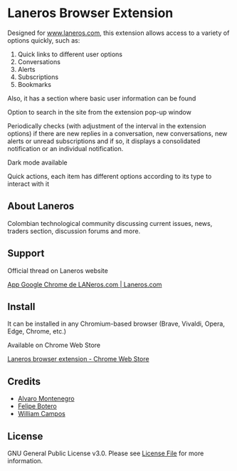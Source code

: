 # Laneros Browser Extension

Designed for www.laneros.com, this extension allows access to a variety of options quickly, such as:

1. Quick links to different user options
2. Conversations
3. Alerts
4. Subscriptions
5. Bookmarks

Also, it has a section where basic user information can be found

Option to search in the site from the extension pop-up window

Periodically checks (with adjustment of the interval in the extension options) if there are new replies in a
conversation, new conversations, new alerts or unread subscriptions and if so, it displays a consolidated notification 
or an individual notification.

Dark mode available

Quick actions, each item has different options according to its type to interact with it

## About Laneros

Colombian technological community discussing current issues, news, traders section, discussion forums and more.

## Support

Official thread on Laneros website

[App Google Chrome de LANeros.com | Laneros.com](https://www.laneros.com/temas/app-google-chrome-de-laneros-com.183029/)

## Install

It can be installed in any Chromium-based browser (Brave, Vivaldi, Opera, Edge, Chrome, etc.)

Available on Chrome Web Store

[Laneros browser extension - Chrome Web Store](https://chrome.google.com/webstore/detail/extensi%C3%B3n-de-navegador-pa/odcfloakhlmignakgflbofpdaiaclijg)

## Credits

- [Alvaro Montenegro](https://github.com/arthvrian)
- [Felipe Botero](https://github.com/cacharrin)
- [William Campos](https://github.com/billgabo)

## License

GNU General Public License v3.0. Please see [License File](LICENSE) for more information.
